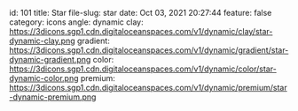 id: 101
title: Star 
file-slug: star
date: Oct 03, 2021 20:27:44
feature: false
category: icons
angle: dynamic
clay: https://3dicons.sgp1.cdn.digitaloceanspaces.com/v1/dynamic/clay/star-dynamic-clay.png
gradient: https://3dicons.sgp1.cdn.digitaloceanspaces.com/v1/dynamic/gradient/star-dynamic-gradient.png
color: https://3dicons.sgp1.cdn.digitaloceanspaces.com/v1/dynamic/color/star-dynamic-color.png
premium: https://3dicons.sgp1.cdn.digitaloceanspaces.com/v1/dynamic/premium/star-dynamic-premium.png
